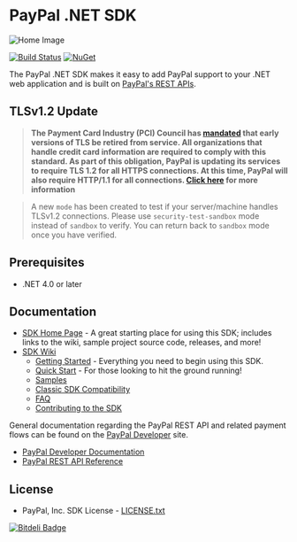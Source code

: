 # PayPal .NET SDK

![Home Image](https://raw.githubusercontent.com/wiki/paypal/PayPal-NET-SDK/images/homepage.jpg)

[![Build Status](https://ci.appveyor.com/api/projects/status/github/paypal/paypal-net-sdk?svg=true)](https://ci.appveyor.com/project/paypal/paypal-net-sdk) [![NuGet](https://img.shields.io/nuget/v/PayPal.svg)](https://www.nuget.org/packages/PayPal)

The PayPal .NET SDK makes it easy to add PayPal support to your .NET web application and is built on [PayPal's REST APIs](https://developer.paypal.com/docs/api/).

## TLSv1.2 Update
> **The Payment Card Industry (PCI) Council has [mandated](http://blog.pcisecuritystandards.org/migrating-from-ssl-and-early-tls) that early versions of TLS be retired from service.  All organizations that handle credit card information are required to comply with this standard. As part of this obligation, PayPal is updating its services to require TLS 1.2 for all HTTPS connections. At this time, PayPal will also require HTTP/1.1 for all connections. [Click here](https://github.com/paypal/tls-update) for more information**

> A new `mode` has been created to test if your server/machine handles TLSv1.2 connections. Please use `security-test-sandbox` mode instead of `sandbox` to verify. You can return back to `sandbox` mode once you have verified.


## Prerequisites

* .NET 4.0 or later

## Documentation

* [SDK Home Page](http://paypal.github.io/PayPal-NET-SDK/) - A great starting place for using this SDK; includes links to the wiki, sample project source code, releases, and more!
* [SDK Wiki](https://github.com/paypal/PayPal-NET-SDK/wiki)
  * [Getting Started](https://github.com/paypal/PayPal-NET-SDK/wiki#getting-started) - Everything you need to begin using this SDK.
  * [Quick Start](https://github.com/paypal/PayPal-NET-SDK/wiki/Quick-Start) - For those looking to hit the ground running!
  * [Samples](https://github.com/paypal/PayPal-NET-SDK/wiki/Samples)
  * [Classic SDK Compatibility](https://github.com/paypal/PayPal-NET-SDK/wiki/Classic-SDK-Compatibility)
  * [FAQ](https://github.com/paypal/PayPal-NET-SDK/wiki/Frequently-Asked-Questions)
  * [Contributing to the SDK](https://github.com/paypal/PayPal-NET-SDK/wiki/Contributing-to-the-SDK)

General documentation regarding the PayPal REST API and related payment flows can be found on the [PayPal Developer](https://developer.paypal.com/) site. 

* [PayPal Developer Documentation](https://developer.paypal.com/docs/)
* [PayPal REST API Reference](https://developer.paypal.com/webapps/developer/docs/api/)

## License

* PayPal, Inc. SDK License - [LICENSE.txt](https://github.com/paypal/PayPal-NET-SDK/blob/master/LICENSE.txt)

[![Bitdeli Badge](https://d2weczhvl823v0.cloudfront.net/paypal/PayPal-NET-SDK/trend.png)](https://bitdeli.com/free "Bitdeli Badge")
